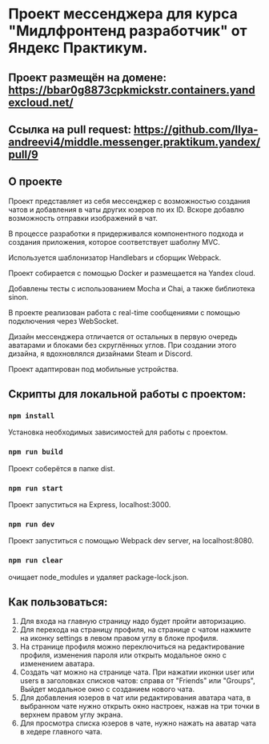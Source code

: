 # Проект мессенджера для курса "Мидлфронтенд разработчик" от Яндекс Практикум.

## Проект размещён на домене: https://bbar0g8873cpkmickstr.containers.yandexcloud.net/

## Ссылка на pull request: https://github.com/Ilya-andreevi4/middle.messenger.praktikum.yandex/pull/9

## О проекте

Проект представляет из себя мессенджер с возможностью создания чатов и добавления в чаты других юзеров по их ID. Вскоре добавлю возможность отправки изображений в чат.

В процессе разработки я придерживался компонентного подхода и создания приложения, которое соответствует шаболну MVC.

Используется шаблонизатор Handlebars и сборщик Webpack.

Проект собирается с помощью Docker и размещается на Yandex cloud.

Добавлены тесты с использованием Mocha и Chai, а также библиотека sinon.

В проекте реализован работа с real-time сообщениями с помощью подключения через WebSocket.

Дизайн мессенджера отличается от остальных в первую очередь аватарами и блоками без скруглённых углов. При создании этого дизайна, я вдохновлялся дизайнами Steam и Discord.

Проект адаптирован под мобильные устройства.

## Скрипты для локальной работы с проектом:

### `npm install`

Установка необходимых зависимостей для работы с проектом.

### `npm run build`

Проект соберётся в папке dist.

### `npm run start`

Проект запуститься на Express, localhost:3000.

### `npm run dev`

Проект запуститься с помощью Webpack dev server, на localhost:8080.

### `npm run clear`

очищает node_modules и удаляет package-lock.json.

## Как пользоваться:

1. Для входа на главную страницу надо будет пройти авторизацию.
2. Для перехода на страницу профиля, на странице с чатом нажмите на иконку settings в левом правом углу в блоке профиля.
3. На странице профиля можно переключиться на редактирование профиля, изменения пароля или открыть модальное окно с изменением аватара.
4. Создать чат можно на странице чата. При нажатии иконки user или users в заголовках списков чатов: справа от "Friends" или "Groups", Выйдет модальное окно с созданием нового чата.
5. Для добавления юзеров в чат или редактирования аватара чата, в выбранном чате нужно открыть окно настроек, нажав на три точки в верхнем правом углу экрана.
6. Для просмотра списка юзеров в чате, нужно нажать на аватар чата в хедере главного чата.
